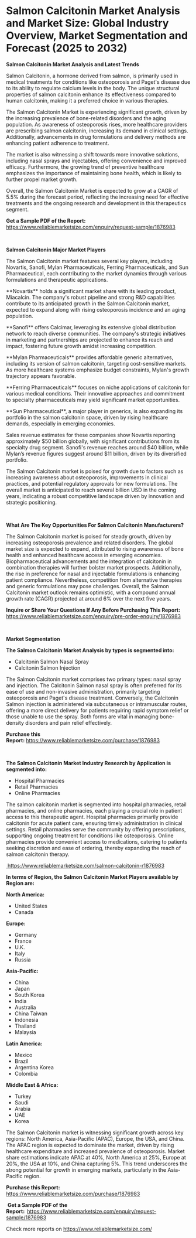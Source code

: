 <p><h1>Salmon Calcitonin Market Analysis and Market Size: Global Industry Overview, Market Segmentation and Forecast (2025 to 2032)</h1></p><p><strong>Salmon Calcitonin Market Analysis and Latest Trends</strong></p>
<p><p>Salmon Calcitonin, a hormone derived from salmon, is primarily used in medical treatments for conditions like osteoporosis and Paget's disease due to its ability to regulate calcium levels in the body. The unique structural properties of salmon calcitonin enhance its effectiveness compared to human calcitonin, making it a preferred choice in various therapies.</p><p>The Salmon Calcitonin Market is experiencing significant growth, driven by the increasing prevalence of bone-related disorders and the aging population. As awareness of osteoporosis rises, more healthcare providers are prescribing salmon calcitonin, increasing its demand in clinical settings. Additionally, advancements in drug formulations and delivery methods are enhancing patient adherence to treatment.</p><p>The market is also witnessing a shift towards more innovative solutions, including nasal sprays and injectables, offering convenience and improved efficacy. Furthermore, the growing trend of preventive healthcare emphasizes the importance of maintaining bone health, which is likely to further propel market growth.</p><p>Overall, the Salmon Calcitonin Market is expected to grow at a CAGR of 5.5% during the forecast period, reflecting the increasing need for effective treatments and the ongoing research and development in this therapeutics segment.</p></p>
<p><strong>Get a Sample PDF of the Report:&nbsp;</strong> <a href="https://www.reliablemarketsize.com/enquiry/request-sample/1876983?utm_campaign=2447&utm_medium=2&utm_source=Github&utm_content=ia&utm_term=08032025&utm_id=salmon-calcitonin">https://www.reliablemarketsize.com/enquiry/request-sample/1876983</a></p>
<p>&nbsp;</p>
<p><strong>Salmon Calcitonin Major Market Players</strong></p>
<p><p>The Salmon Calcitonin market features several key players, including Novartis, Sanofi, Mylan Pharmaceuticals, Ferring Pharmaceuticals, and Sun Pharmaceutical, each contributing to the market dynamics through various formulations and therapeutic applications.</p><p>**Novartis** holds a significant market share with its leading product, Miacalcin. The company's robust pipeline and strong R&D capabilities contribute to its anticipated growth in the Salmon Calcitonin market, expected to expand along with rising osteoporosis incidence and an aging population. </p><p>**Sanofi** offers Calcimar, leveraging its extensive global distribution network to reach diverse communities. The company's strategic initiatives in marketing and partnerships are projected to enhance its reach and impact, fostering future growth amidst increasing competition.</p><p>**Mylan Pharmaceuticals** provides affordable generic alternatives, including its version of salmon calcitonin, targeting cost-sensitive markets. As more healthcare systems emphasize budget constraints, Mylan's growth trajectory appears favorable.</p><p>**Ferring Pharmaceuticals** focuses on niche applications of calcitonin for various medical conditions. Their innovative approaches and commitment to specialty pharmaceuticals may yield significant market opportunities.</p><p>**Sun Pharmaceutical**, a major player in generics, is also expanding its portfolio in the salmon calcitonin space, driven by rising healthcare demands, especially in emerging economies.</p><p>Sales revenue estimates for these companies show Novartis reporting approximately $50 billion globally, with significant contributions from its specialty drug segment. Sanofi's revenue reaches around $40 billion, while Mylan’s revenue figures suggest around $11 billion, driven by its diversified portfolio.</p><p>The Salmon Calcitonin market is poised for growth due to factors such as increasing awareness about osteoporosis, improvements in clinical practices, and potential regulatory approvals for new formulations. The overall market is anticipated to reach several billion USD in the coming years, indicating a robust competitive landscape driven by innovation and strategic positioning.</p></p>
<p>&nbsp;</p>
<p><strong>What Are The Key Opportunities For Salmon Calcitonin Manufacturers?</strong></p>
<p><p>The Salmon Calcitonin market is poised for steady growth, driven by increasing osteoporosis prevalence and related disorders. The global market size is expected to expand, attributed to rising awareness of bone health and enhanced healthcare access in emerging economies. Biopharmaceutical advancements and the integration of calcitonin in combination therapies will further bolster market prospects. Additionally, the rise in preference for nasal and injectable formulations is enhancing patient compliance. Nevertheless, competition from alternative therapies and generic formulations may pose challenges. Overall, the Salmon Calcitonin market outlook remains optimistic, with a compound annual growth rate (CAGR) projected at around 6% over the next five years.</p></p>
<p><strong>Inquire or Share Your Questions If Any Before Purchasing This Report:</strong> <a href="https://www.reliablemarketsize.com/enquiry/pre-order-enquiry/1876983?utm_campaign=2447&utm_medium=2&utm_source=Github&utm_content=ia&utm_term=08032025&utm_id=salmon-calcitonin">https://www.reliablemarketsize.com/enquiry/pre-order-enquiry/1876983</a></p>
<p>&nbsp;</p>
<p><strong>Market Segmentation</strong></p>
<p><strong>The Salmon Calcitonin Market Analysis by types is segmented into:</strong></p>
<p><ul><li>Calcitonin Salmon Nasal Spray</li><li>Calcitonin Salmon Injection</li></ul></p>
<p><p>The Salmon Calcitonin market comprises two primary types: nasal spray and injection. The Calcitonin Salmon nasal spray is often preferred for its ease of use and non-invasive administration, primarily targeting osteoporosis and Paget's disease treatment. Conversely, the Calcitonin Salmon injection is administered via subcutaneous or intramuscular routes, offering a more direct delivery for patients requiring rapid symptom relief or those unable to use the spray. Both forms are vital in managing bone-density disorders and pain relief effectively.</p></p>
<p><strong>Purchase this Report:&nbsp;</strong><a href="https://www.reliablemarketsize.com/purchase/1876983?utm_campaign=2447&utm_medium=2&utm_source=Github&utm_content=ia&utm_term=08032025&utm_id=salmon-calcitonin">https://www.reliablemarketsize.com/purchase/1876983</a></p>
<p>&nbsp;</p>
<p><strong>The Salmon Calcitonin Market Industry Research by Application is segmented into:</strong></p>
<p><ul><li>Hospital Pharmacies</li><li>Retail Pharmacies</li><li>Online Pharmacies</li></ul></p>
<p><p>The salmon calcitonin market is segmented into hospital pharmacies, retail pharmacies, and online pharmacies, each playing a crucial role in patient access to this therapeutic agent. Hospital pharmacies primarily provide calcitonin for acute patient care, ensuring timely administration in clinical settings. Retail pharmacies serve the community by offering prescriptions, supporting ongoing treatment for conditions like osteoporosis. Online pharmacies provide convenient access to medications, catering to patients seeking discretion and ease of ordering, thereby expanding the reach of salmon calcitonin therapy.</p></p>
<p><a href="https://www.reliablemarketsize.com/salmon-calcitonin-r1876983?utm_campaign=2447&utm_medium=2&utm_source=Github&utm_content=ia&utm_term=08032025&utm_id=salmon-calcitonin">&nbsp;https://www.reliablemarketsize.com/salmon-calcitonin-r1876983</a></p>
<p><strong>In terms of Region, the Salmon Calcitonin Market Players available by Region are:</strong></p>
<p>
    <p> <strong> North America: </strong>
        <ul>
            <li>United States</li>
            <li>Canada</li>
        </ul>
        </p> 
    <p> <strong> Europe: </strong>
        <ul>
            <li>Germany</li>
            <li>France</li>
            <li>U.K.</li>
            <li>Italy</li>
            <li>Russia</li>
        </ul>
        </p> 
    <p> <strong> Asia-Pacific: </strong>
        <ul>
            <li>China</li>
            <li>Japan</li>
            <li>South Korea</li>
            <li>India</li>
            <li>Australia</li>
            <li>China Taiwan</li>
            <li>Indonesia</li>
            <li>Thailand</li>
            <li>Malaysia</li>
        </ul>
        </p> 
    <p> <strong> Latin America: </strong>
        <ul>
            <li>Mexico</li>
            <li>Brazil</li>
            <li>Argentina Korea</li>
            <li>Colombia</li>
        </ul>
        </p> 
    <p> <strong> Middle East & Africa: </strong>
        <ul>
            <li>Turkey</li>
            <li>Saudi</li>
            <li>Arabia</li>
            <li>UAE</li>
            <li>Korea</li>
        </ul>
    </p>
    </p>
<p><p>The Salmon Calcitonin market is witnessing significant growth across key regions: North America, Asia-Pacific (APAC), Europe, the USA, and China. The APAC region is expected to dominate the market, driven by rising healthcare expenditure and increased prevalence of osteoporosis. Market share estimations indicate APAC at 40%, North America at 25%, Europe at 20%, the USA at 10%, and China capturing 5%. This trend underscores the strong potential for growth in emerging markets, particularly in the Asia-Pacific region.</p></p>
<p><strong>Purchase this Report: </strong><a href="https://www.reliablemarketsize.com/purchase/1876983?utm_campaign=2447&utm_medium=2&utm_source=Github&utm_content=ia&utm_term=08032025&utm_id=salmon-calcitonin">https://www.reliablemarketsize.com/purchase/1876983</a></p>
<p>&nbsp;<strong>Get a Sample PDF of the Report:&nbsp;&nbsp;</strong><a href="https://www.reliablemarketsize.com/enquiry/request-sample/1876983?utm_campaign=2447&utm_medium=2&utm_source=Github&utm_content=ia&utm_term=08032025&utm_id=salmon-calcitonin">https://www.reliablemarketsize.com/enquiry/request-sample/1876983</a></p>
<p><strong></strong></p>
<p>Check more reports on <a href="https://www.reliablemarketsize.com/?utm_campaign=2447&utm_medium=2&utm_source=Github&utm_content=ia&utm_term=08032025&utm_id=salmon-calcitonin">https://www.reliablemarketsize.com/</a></p>